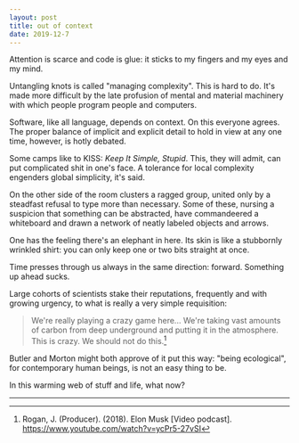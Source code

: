 ```yaml
---
layout: post
title: out of context
date: 2019-12-7
---
```


Attention is scarce and code is glue: it sticks to my fingers and my eyes and my mind.

Untangling knots is called "managing complexity". This is hard to do. It's made more difficult by the late profusion of mental and material machinery with which people program people and computers.

Software, like all language, depends on context. On this everyone agrees. The proper balance of implicit and explicit detail to hold in view at any one time, however, is hotly debated.

Some camps like to KISS: *Keep It Simple, Stupid*. This, they will admit, can put complicated shit in one's face. A tolerance for local complexity engenders global simplicity, it's said.

On the other side of the room clusters a ragged group, united only by a steadfast refusal to type more than necessary. Some of these, nursing a suspicion that something can be abstracted, have commandeered a whiteboard and drawn a network of neatly labeled objects and arrows.

One has the feeling there's an elephant in here. Its skin is like a stubbornly wrinkled shirt: you can only keep one or two bits straight at once.

Time presses through us always in the same direction: forward. Something up ahead sucks.

Large cohorts of scientists stake their reputations, frequently and with growing urgency, to what is really a very simple requisition:

> We're really playing a crazy game here... We're taking vast amounts of carbon from deep underground and putting it in the atmosphere. This is crazy. We should not do this.[^1]

Butler and Morton might both approve of it put this way: "being ecological", for contemporary human beings, is not an easy thing to be.

In this warming web of stuff and life, what now?

---

[^1]: Rogan, J. (Producer). (2018). Elon Musk [Video podcast]. <a href="https://www.youtube.com/watch?v=ycPr5-27vSI">https://www.youtube.com/watch?v=ycPr5-27vSI</a> 
